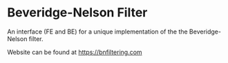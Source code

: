 # Beveridge-Nelson Filter
An interface (FE and BE) for a unique implementation of the the Beveridge-Nelson filter.

Website can be found at https://bnfiltering.com
